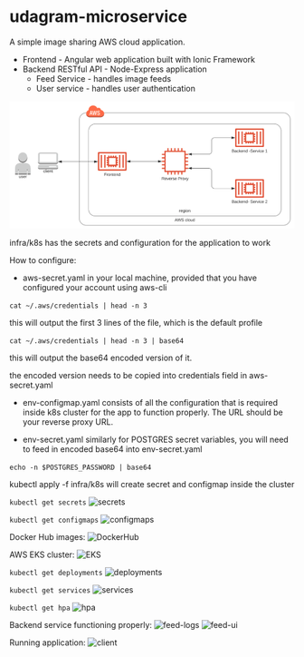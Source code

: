 # udagram-microservice

A simple image sharing AWS cloud application.


* Frontend - Angular web application built with Ionic Framework
* Backend RESTful API - Node-Express application
    * Feed Service - handles image feeds 
    * User service - handles user authentication
  
![arch](images/architecture.png)
  
  
infra/k8s has the secrets and configuration for the application to work

How to configure:

* aws-secret.yaml 
in your local machine, provided that you have configured your account using aws-cli

```cat ~/.aws/credentials | head -n 3``` 

this will output the first 3 lines of the file, which is the default profile

```cat ~/.aws/credentials | head -n 3 | base64```

this will output the base64 encoded version of it.

the encoded version needs to be copied into credentials field in aws-secret.yaml

* env-configmap.yaml consists of all the configuration that is required inside k8s cluster for the app to function properly. The URL should be your reverse proxy URL.


* env-secret.yaml
similarly for POSTGRES secret variables, you will need to feed in encoded base64 into env-secret.yaml

```echo -n $POSTGRES_PASSWORD | base64``` 

kubectl apply -f infra/k8s will create secret and configmap inside the cluster

```kubectl get secrets```
![secrets](images/kubectl-secrets.png)

```kubectl get configmaps```
![configmaps](images/kubectl-configmaps.png)

  
Docker Hub images:
![DockerHub](images/docker-hub.png)

AWS EKS cluster:
![EKS](images/eks-cluster.png)

  
```kubectl get deployments```
![deployments](images/kubectl-deployments.png)


```kubectl get services```
![services](images/kubectl-services.png)


```kubectl get hpa```
![hpa](images/kubectl-hpa.png)


Backend service functioning properly:
![feed-logs](images/kubectl-feed-logs.png)
![feed-ui](images/feed-api-aws.png)

Running application:
![client](images/udagram-ui.png)

  
